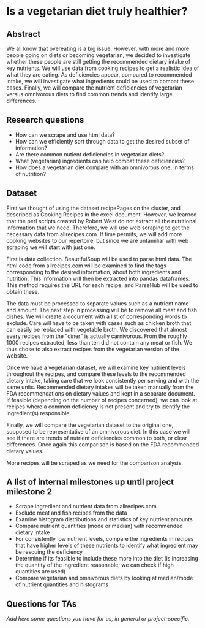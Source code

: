 ﻿
# Is a vegetarian diet truly healthier?

## Abstract

We all know that overeating is a big issue. However, with more and more people going on diets or becoming vegetarian, we decided to investigate whether these people are still getting the recommended dietary intake of key nutrients. We will use data from cooking recipes to get a realistic idea of what they are eating. As deficiencies appear, compared to recommended intake, we will investigate what ingredients could be used to combat these cases. Finally, we will compare the nutrient deficiencies of vegetarian versus omnivorous diets to find common trends and identify large differences.

## Research questions

* How can we scrape and use html data?
* How can we efficiently sort through data to get the desired subset of information?
* Are there common nutient deficiencies in vegetarian diets?
* What (vegetarian) ingredients can help combat these deficiencies?
* How does a vegetarian diet compare with an omnivorous one, in terms of nutrition?


## Dataset

First we thought of using the dataset recipePages on the cluster, and described as Cooking Recipes in the excel document. However, we learned that the perl scripts created by Robert West do not extract all the nutritional information that we need. Therefore, we will use web scraping to get the necessary data from allrecipes.com. If time permits, we will add more cooking websites to our repertoire, but since we are unfamiliar with web scraping we will start with just one.

First is data collection. BeautifulSoup will be used to parse html data. The html code from allrecipes.com will be examined to find the tags corresponding to the desired information, about both ingredients and nutrition. This information will then be extracted into pandas dataframes. This method requires the URL for each recipe, and ParseHub will be used to obtain these.

The data must be processed to separate values such as a nutrient name and amount. The next step in processing will be to remove all meat and fish dishes. We will create a document with a list of corresponding words to exclude. Care will have to be taken with cases such as chicken broth that can easily be replaced with vegetable broth. We discovered that almost every recipes from the  "diner" is actually carnivorous. From the roughly 1000 recipes extracted, less than ten did not contain any meat or fish. We thus chose to also extract recipes from the vegetarian version of the website.

Once we have a vegetarian dataset, we will examine key nutrient levels throughout the recipes, and compare these levels to the recommended dietary intake, taking care that we look consistently per serving and with the same units. Recommended dietary intakes will be taken manually from the FDA recommendations on dietary values and kept in a separate document. If feasible (depending on the number of recipes concerned), we can look at recipes where a common deficiency is not present and try to identify the ingredient(s) responsible.

Finally, we will compare the vegetarian dataset to the original one, supposed to be representative of an omnivorous diet. In this case we will see if there are trends of nutrient deficiencies common to both, or clear differences. Once again this comparison is based on the FDA recommended dietary values.

More recipes will be scraped as we need for the comparison analysis.

## A list of internal milestones up until project milestone 2


* Scrape ingredient and nutrient data from allrecipes.com
* Exclude meat and fish recipes from the data
* Examine histogram distributions and statistics of key nutrient amounts
* Compare nutrient quantities (mode or median) with recommended dietary intake
* For consistently low nutrient levels, compare the ingredients in recipes that have higher levels of these nutrients to identify what ingredient may be rescuing the deficiency
* Determine if its feasible to include these more into the diet (is increasing the quantity of the ingredient reasonable; we can check if high quantities are used)
* Compare vegetarian and omnivorous diets by looking at median/mode of nutrient quantities and histograms

## Questions for TAs

*Add here some questions you have for us, in general or project-specific.*

